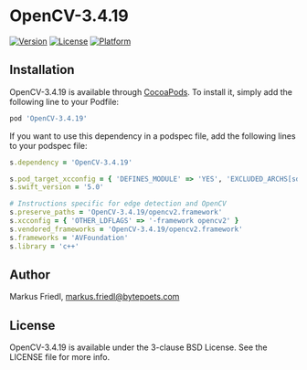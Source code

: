 # OpenCV-3.4.19

[![Version](https://img.shields.io/cocoapods/v/OpenCV-3.4.19.svg?style=flat)](https://cocoapods.org/pods/OpenCV-3.4.19)
[![License](https://img.shields.io/cocoapods/l/OpenCV-3.4.19.svg?style=flat)](https://cocoapods.org/pods/OpenCV-3.4.19)
[![Platform](https://img.shields.io/cocoapods/p/OpenCV-3.4.19.svg?style=flat)](https://cocoapods.org/pods/OpenCV-3.4.19)

## Installation

OpenCV-3.4.19 is available through [CocoaPods](https://cocoapods.org). To install
it, simply add the following line to your Podfile:

```ruby
pod 'OpenCV-3.4.19'
```

If you want to use this dependency in a podspec file, add the following lines to your podspec file:
```ruby
s.dependency = 'OpenCV-3.4.19'

s.pod_target_xcconfig = { 'DEFINES_MODULE' => 'YES', 'EXCLUDED_ARCHS[sdk=iphonesimulator*]' => 'arm64' }
s.swift_version = '5.0'

# Instructions specific for edge detection and OpenCV
s.preserve_paths = 'OpenCV-3.4.19/opencv2.framework'
s.xcconfig = { 'OTHER_LDFLAGS' => '-framework opencv2' }
s.vendored_frameworks = 'OpenCV-3.4.19/opencv2.framework'
s.frameworks = 'AVFoundation'
s.library = 'c++'
```

## Author

Markus Friedl, markus.friedl@bytepoets.com

## License

OpenCV-3.4.19 is available under the 3-clause BSD License. See the LICENSE file for more info.
